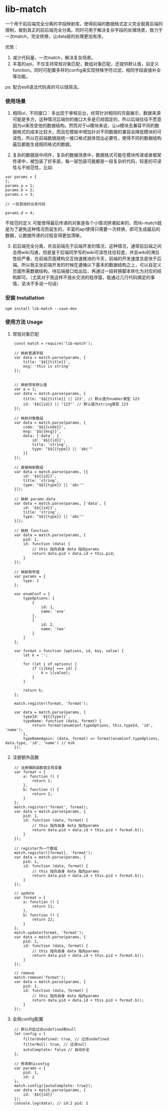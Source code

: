 # lib-match
一个用于前后端完全分离的字段映射库，使得前端的数据格式定义完全脱离后端的限制，做到真正的前后端完全分离。同时可用于解决复杂字段的处理场景，致力于一次match，完全转换，让data层的处理更加有序。

优势：
1. 减少代码量，一次match，解决复杂场景。
2. 丰富的api，不仅支持常规对象匹配，数组对象匹配，还提供默认值，自定义function。同时可配置多样的config来实现特殊字符过滤，相同字段直接补全等功能。

ps: 配合es6语法代码真的可以很简洁。

### 使用场景
1. 相同ui，不同接口：多出现于审核后台，经常针对相同的页面展示，数据来源可能是多方，这种情况后端你的接口大多是已经固定的，所以后端往往不愿意因为ui来改变他的数据结构。然而对于ui模块来说，让ui模块去兼容不同的数据格式的成本比较大，而且在模板中增加针对不同数据的兼容会降低模块的可读性，所以在前端数据层统一接口格式就体现出必要性，使得不同的数据结构最后都能生成相同格式的数据。

2. 复杂的数据层中间件，复杂的数据场景中，数据格式可能在模块传递或者框架传递中，被包装了好多层，每一层包装可能都是一段复杂的代码，较差的可读性与不规范性，比如:
```
var params = {
};
params.a = 1;
params.b = 2;
params.c = 3;

// 一些其他的业务代码

params.d = 4;
```
不规范的定义 可能使得最后传递的对象是各个小情况拼凑起来的，而lib-match就是为了避免这种情况而诞生的，丰富的api使得只需要一次转换，即可生成最后的数据，让数据传递的过程变得更加清晰。

3. 前后端完全分离，并且前端先于后端开发的情况，这种情况，通常前后端之间会用wiki沟通，但是鉴于后端同学写的wiki可读性往往较差，并且wiki的滞后性较严重，在前端页面建构交互快速推进的今天，前端的开发速度总是快于后端。所以我主张前端开发的时候在遵循以下基本的数据结构之上，可以自定义页面所需数据结构，待后端接口给出后，再通过一段转换脚本转化为对应的结构即可。（尤其对于我这样不擅长交流的程序猿，能通过几行代码搞定的事情，坚决不多说一句话）

### 安装 Installation
```
npm install lib-match --save-dev
```

### 使用方法 Usage
1. 常规对象匹配
```
    const match = require('lib-match');

    // 映射普通字段
    var data = match.parse(params, {
        title: '$${{title}}',
        msg: 'this is string'
    });


    // 映射带有默认值
    var a = 1;
    var data = match.parse(params, {
        title: '$${{title}} || 123', // 默认值为number类型 123
        id: '$${{id}} || "123"' // 默认值为string类型 123
    });

    // 映射对象数组
    var data = match.parse(params, {
        code: '$${{code}}',
        msg: '$${{msg}}',
        data: ['data', {
            id: '$${{id}}',
            title: 'string',
            type: "$${{type}} || 'abc'"
        }]
    });

    // 直接映射数组
    var data = match.parse(params, [{
        id: '$${{id}}',
        title: 'string',
        type: "$${{type}} || 'abc'"
    }]);

    // 映射 params.data
    var data = match.parse(params, ['data', {
        id: '$${{id}}',
        title: 'string',
        type: "$${{type}} || 'abc'"
    }]);

    // 映射 function
    var data = match.parse(params, {
        pid: 1,
        id: function (data) {
            // this 指向自身 data 指向params
            return data.pid + data.id + this.pid;
        }
    });

    // 映射枚举值
    var params = {
        type: 1
    };

    var enumConf = {
        typeOptions: [
            {
                id: 1,
                name: 'one'
            },
            {
                id: 2,
                name: 'two'
            }
        ]
    };

    var format = function (options, id, key, value) {
        let k = '';

        for (let i of options) {
            if (i[key] === id) {
                k = i[value];
            }
        }

        return k;
    };

    match.register(format, 'format');

    var data = match.parse(params, {
        typeId: '$${{type}}',
        typeName: function (data, format) {
            return format(enumConf.typeOptions, this.typeId, 'id', 'name');
        },
        typeNameAgain: (data, format) => format(enumConf.typeOptions, data.type, 'id', 'name') // es6
    });
```

2. 注册额外函数
```
    // 注册辅助函数或全局变量
    var format = {
        a: function () {
            return 1;
        },
        b: function () {
            return 2;
        }
    };
    match.register('format', format);
    var data = match.parse(params, {
        pid: 1,
        id: function (data, format) {
            // this 指向自身 data 指向params
            return data.pid + data.id + this.pid + format.b();
        }
    });

    // register为一个数组
    match.register([format], 'format');
    var data = match.parse(params, {
        pid: 1,
        id: function (data, format) {
            // this 指向自身 data 指向params
            return data.pid + data.id + this.pid + format.b();
        }
    });

    // update
    var format = {
        a: function () {
            return 11;
        },
        b: function () {
            return 22;
        }
    };
    match.update(format, 'format');
    var data = match.parse(params, {
        pid: 1,
        id: function (data, format) {
            // this 指向自身 data 指向params
            return data.pid + data.id + this.pid + format.b();
        }
    });

    // remove
    match.remove('format');
    var data = match.parse(params, {
        pid: 1,
        id: function (data, format) {
            // this 指向自身 data 指向params
            return data.pid + data.id + this.pid + format.b();
        }
    });

```

3. 全局config配置
```
    // 默认开启过滤undefined和null
    let config = {
        filterUndefined: true, // 过滤undefined
        filterNull: true, // 过滤null
        autoComplete: false // 自动补全
    };

    // 修改默认config
    var params = {
        pid: 1,
        id: 2
    };
    match.config({autoComplete: true});
    var data = match.parse(params, {
        id: '$${{id}}'
    });
    console.log(data); // id:2 pid: 1
```
